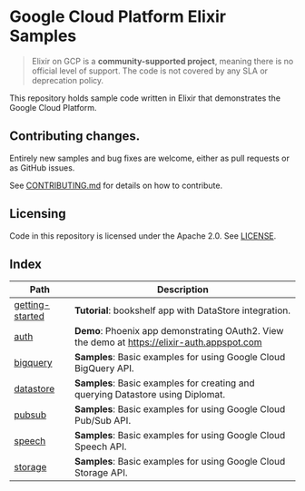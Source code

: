 # Google Cloud Platform Elixir Samples

> Elixir on GCP is a **community-supported project**, meaning there is no official
> level of support. The code is not covered by any SLA or deprecation policy. 

This repository holds sample code written in Elixir that demonstrates the Google
Cloud Platform.

## Contributing changes.

Entirely new samples and bug fixes are welcome, either as pull requests or as 
GitHub issues.

See [CONTRIBUTING.md](CONTRIBUTING.md) for details on how to contribute.

## Licensing

Code in this repository is licensed under the Apache 2.0. See [LICENSE](LICENSE).

## Index

|Path|Description|
|---|---|
|[getting-started](getting-started)|**Tutorial**: bookshelf app with DataStore integration.|
|[auth](auth)|**Demo**: Phoenix app demonstrating OAuth2. View the demo at https://elixir-auth.appspot.com|
|[bigquery](bigquery)|**Samples**: Basic examples for using Google Cloud BigQuery API.|
|[datastore](datastore)|**Samples**: Basic examples for creating and querying Datastore using Diplomat.|
|[pubsub](pubsub)|**Samples**: Basic examples for using Google Cloud Pub/Sub API.|
|[speech](speech)|**Samples**: Basic examples for using Google Cloud Speech API.|
|[storage](storage)|**Samples**: Basic examples for using Google Cloud Storage API.|
